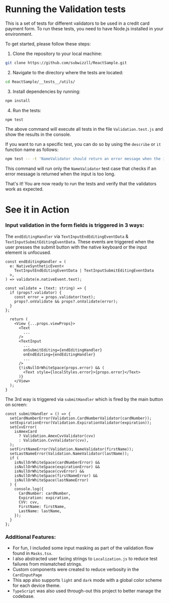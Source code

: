 # Running the Validation tests
This is a set of tests for different validators to be used in a credit card payment form. To run these tests, you need to have Node.js installed in your environment.

To get started, please follow these steps:

1. Clone the repository to your local machine:

```bash
git clone https://github.com/subwizzll/ReactSample.git
```

2. Navigate to the directory where the tests are located:
```bash
cd ReactSample/__tests__/utils/
```

3. Install dependencies by running:
```bash
npm install
```

4. Run the tests:
```bash
npm test
```
The above command will execute all tests in the file `Validation.test.js` and show the results in the console.

If you want to run a specific test, you can do so by using the `describe` or `it` function name as follows:

```bash
npm test -- -t 'NameValidator should return an error message when the input is too long'
```
This command will run only the `NameValidator` test case that checks if an error message is returned when the input is too long.

That's it! You are now ready to run the tests and verify that the validators work as expected.

# See it in Action

### Input validation in the form fields is triggered in 3 ways:
The `endEditingHandler` via `TextInputEndEditingEventData` & `TextInputSubmitEditingEventData`. These events are triggered when the user presses the submit button with the native keyboard or the input element is unfocused.
```
const endEditingHandler = (
  e: NativeSyntheticEvent<
    TextInputEndEditingEventData | TextInputSubmitEditingEventData
  >,
) => validate(e.nativeEvent.text);

const validate = (text: string) => {
  if (props?.validator) {
    const error = props.validator(text);
    props?.onValidate && props?.onValidate(error);
  }
};

  return (
    <View {...props.viewProps}>
      <Text 
        ...
      />
      <TextInput
        ...
        onSubmitEditing={endEditingHandler}
        onEndEditing={endEditingHandler}
        ...
      />
      {!isNullOrWhiteSpace(props.error) && (
        <Text style={localStyles.error}>{props.error}</Text>
      )}
    </View>
  );
}
```

The 3rd way is triggered via `submitHandler` which is fired by the main button on screen:

```
const submitHandler = () => {
  setCardNumberError(Validation.CardNumberValidator(cardNumber));
  setExpirationError(Validation.ExpirationValidator(expiration));
  setCvvError(
    isAmexCard
      ? Validation.AmexCvvValidator(cvv)
      : Validation.CvvValidator(cvv),
  );
  setFirstNameError(Validation.NameValidator(firstName));
  setLastNameError(Validation.NameValidator(lastName));
  if (
    isNullOrWhiteSpace(cardNumberError) &&
    isNullOrWhiteSpace(expirationError) &&
    isNullOrWhiteSpace(cvvError) &&
    isNullOrWhiteSpace(firstNameError) &&
    isNullOrWhiteSpace(lastNameError)
  ) {
    console.log({
      CardNumber: cardNumber,
      Expiration: expiration,
      CVV: cvv,
      FirstName: firstName,
      LastName: lastName,
    });
  }
};
```

### Additional Features:

- For fun, I included some input masking as part of the validation flow found in `Masks.tsx`.
- I also abstracted user facing strings to `Localization.js` to reduce test failures from mismatched strings.
- Custom components were created to reduce verbosity in the `CardInputPage`
- This app also supports `light` and `dark` mode with a global color scheme for each device theme.
- `TypeScript` was also used through-out this project to better manage the codebase.
